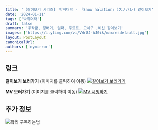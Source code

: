 ```yaml
---
title: '【같이보기 시리즈】 박취더락 - 「Snow halation」(スノハレ) 같이보기'
date: '2024-01-11'
tags: ['박취더락']
draft: false
summary: '우왁굳, 징버거, 릴파, 주르르, 고세구 ,비챤 같이보기'
images: ['https://i.ytimg.com/vi/VWr8J-AJ0ik/maxresdefault.jpg']
layout: PostLayout
canonicalUrl:
authors: ['nymirror']
---
```


## 링크

**같이보기 보러가기** (이미지를 클릭하여 이동)
[![같이보기 보러가기](../static/images/logo.png)](https://cafe.naver.com/steamindiegame/14418888)

**MV 보러가기** (이미지를 클릭하여 이동)
[![MV 시청하기](https://i.ytimg.com/vi/VWr8J-AJ0ik/maxresdefault.jpg)](https://www.youtube.com/watch?v=VWr8J-AJ0ik)

## 추가 정보

![왁리 구독하는법](../static/images/sub.gif)
